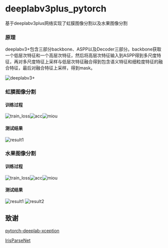 # deeplabv3plus_pytorch

基于deeplabv3plus网络实现了虹膜图像分割以及水果图像分割

### 原理
deeplabv3+包含三部分backbone、ASPP以及Decoder三部分。backbone获取一个低层次特征和一个高层次特征，然后将高层次特征输入到ASPP得到多尺度特征，再对多尺度特征上采样与低层次特征融合得到包含语义特征和细粒度特征的融合特征，最后对融合特征上采样，得到mask。

![deeplabv3+](images/deeplabv3plus.jpg)

### 虹膜图像分割

#### 训练过程

![train_loss](images/iris_result/train_loss.jpg)![acc](images/iris_result/acc.jpg)![miou](images/iris_result/miou.jpg)

#### 测试结果
![result1](images/iris_result/result.jpg)

### 水果图像分割

#### 训练过程
![train_loss](images/fruit_result/train_loss.jpg)![acc](images/fruit_result/acc.jpg)![miou](images/fruit_result/miou.jpg)

#### 测试结果
![result1](images/fruit_result/result1.png)
![result2](images/fruit_result/result2.png)

## 致谢
[pytorch-deeplab-xception](https://github.com/jfzhang95/pytorch-deeplab-xception)

[IrisParseNet](https://github.com/xiamenwcy/IrisParseNet)